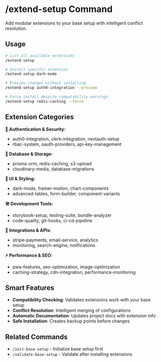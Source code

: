 # /extend-setup Command

Add modular extensions to your base setup with intelligent conflict resolution.

## Usage

```bash
# List all available extensions
/extend-setup

# Install specific extension
/extend-setup dark-mode

# Preview changes without installing
/extend-setup auth0-integration --preview

# Force install despite compatibility warnings
/extend-setup redis-caching --force
```

## Extension Categories

**🔐 Authentication & Security:**
- auth0-integration, clerk-integration, nextauth-setup
- rbac-system, oauth-providers, api-key-management

**💾 Database & Storage:**
- prisma-orm, redis-caching, s3-upload
- cloudinary-media, database-migrations

**🎨 UI & Styling:**
- dark-mode, framer-motion, chart-components
- advanced-tables, form-builder, component-variants

**🛠️ Development Tools:**
- storybook-setup, testing-suite, bundle-analyzer
- code-quality, git-hooks, ci-cd-pipeline

**🔌 Integrations & APIs:**
- stripe-payments, email-service, analytics
- monitoring, search-engine, notifications

**⚡ Performance & SEO:**
- pwa-features, seo-optimization, image-optimization
- caching-strategy, cdn-integration, performance-monitoring

## Smart Features

- **Compatibility Checking**: Validates extensions work with your base setup
- **Conflict Resolution**: Intelligent merging of configurations
- **Automatic Documentation**: Updates project docs with extension info
- **Safe Installation**: Creates backup points before changes

## Related Commands

- `/init-base-setup` - Initialize base setup first
- `/validate-base-setup` - Validate after installing extensions